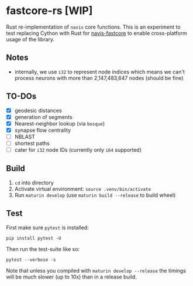 # fastcore-rs [WIP]
Rust re-implementation of `navis` core functions. This is an experiment to test
replacing Cython with Rust for
[navis-fastcore](https://github.com/navis-org/fastcore) to enable cross-platform
usage of the library.

## Notes
- internally, we use `i32` to represent node indices which means we can't
  process neurons with more than 2,147,483,647 nodes (should be fine)

## TO-DOs
- [x] geodesic distances
- [x] generation of segments
- [x] Nearest-neighbor lookup (via `bosque`)
- [x] synapse flow centrality
- [ ] NBLAST
- [ ] shortest paths
- [ ] cater for `i32` node IDs (currently only `i64` supported)

## Build
1. `cd` into directory
2. Activate virtual environment: `source .venv/bin/activate`
3. Run `maturin develop` (use `maturin build --release` to build wheel)

## Test

First make sure `pytest` is installed:
```
pip install pytest -U
```

Then run the test-suite like so:
```
pytest --verbose -s
```

Note that unless you compiled with `maturin develop --release` the timings will
be much slower (up to 10x) than in a release build.
